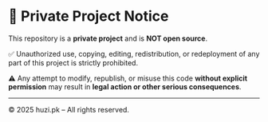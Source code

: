 # 🚨 Private Project Notice

This repository is a **private project** and is **NOT open source**.  

✅ Unauthorized use, copying, editing, redistribution, or redeployment of any part of this project is strictly prohibited.  

⚠️ Any attempt to modify, republish, or misuse this code **without explicit permission** may result in **legal action or other serious consequences**.

---

© 2025 huzi.pk – All rights reserved.
